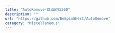 ```yaml
---
title: "AutoRemove-自动卸载360"
description: ""
url: "https://github.com/DeEpinGh0st/AutoRemove"
category: "Miscellaneous"
---
```

